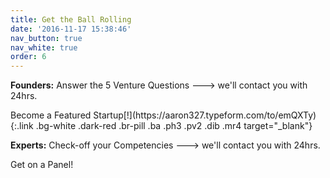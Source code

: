 ```yaml
---
title: Get the Ball Rolling
date: '2016-11-17 15:38:46'
nav_button: true
nav_white: true
order: 6
---
```

**Founders:** Answer the 5 Venture Questions ---> we'll contact you with 24hrs.

<div class="tc">Become a Featured Startup[!](https://aaron327.typeform.com/to/emQXTy){:.link .bg-white .dark-red .br-pill .ba .ph3 .pv2 .dib .mr4 target="_blank"}</div>

**Experts:** Check-off your Competencies ---> we'll contact you with 24hrs.

<div class="tc">Get on a Panel!</div>